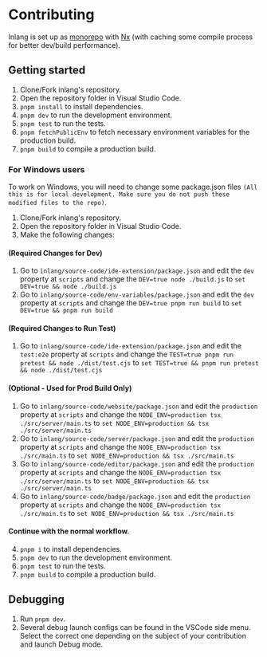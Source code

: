 # Contributing

Inlang is set up as [monorepo](https://monorepo.tools/) with [Nx](https://nx.dev/) (with caching some compile process for better dev/build performance).

## Getting started

1. Clone/Fork inlang's repository.
1. Open the repository folder in Visual Studio Code.
1. `pnpm install` to install dependencies.
1. `pnpm dev` to run the development environment.
1. `pnpm test` to run the tests.
1. `pnpm fetchPublicEnv` to fetch necessary environment variables for the production build.
1. `pnpm build` to compile a production build.

### For Windows users

To work on Windows, you will need to change some package.json files `(All this is for local development. Make sure you do not push these modified files to the repo)`.

1. Clone/Fork inlang's repository.
2. Open the repository folder in Visual Studio Code.
3. Make the following changes:

#### (Required Changes for Dev)
1. Go to `inlang/source-code/ide-extension/package.json` and edit the `dev` property at `scripts` and change the `DEV=true node ./build.js` to `set DEV=true && node ./build.js`
2. Go to `inlang/source-code/env-variables/package.json` and edit the `dev` property at `scripts` and change the `DEV=true pnpm run build` to `set DEV=true && pnpm run build`

#### (Required Changes to Run Test)
1. Go to `inlang/source-code/ide-extension/package.json` and edit the `test:e2e` property at `scripts` and change the `TEST=true pnpm run pretest && node ./dist/test.cjs` to `set TEST=true && pnpm run pretest && node ./dist/test.cjs`

#### (Optional - Used for Prod Build Only)
1. Go to `inlang/source-code/website/package.json` and edit the `production` property at `scripts` and change the `NODE_ENV=production tsx ./src/server/main.ts` to `set NODE_ENV=production && tsx ./src/server/main.ts`
2. Go to `inlang/source-code/server/package.json` and edit the `production` property at `scripts` and change the `NODE_ENV=production tsx ./src/main.ts` to `set NODE_ENV=production && tsx ./src/main.ts`
3. Go to `inlang/source-code/editor/package.json` and edit the `production` property at `scripts` and change the `NODE_ENV=production tsx ./src/server/main.ts` to `set NODE_ENV=production && tsx ./src/server/main.ts`
4. Go to `inlang/source-code/badge/package.json` and edit the `production` property at `scripts` and change the `NODE_ENV=production tsx ./src/main.ts` to `set NODE_ENV=production && tsx ./src/main.ts`


#### Continue with the normal workflow.
4. `pnpm i` to install dependencies.
5. `pnpm dev` to run the development environment.
6. `pnpm test` to run the tests.
7. `pnpm build` to compile a production build.

## Debugging

1. Run `pnpm dev`.
2. Several debug launch configs can be found in the VSCode side menu. Select the correct one depending on the subject of your contribution and launch Debug mode.
